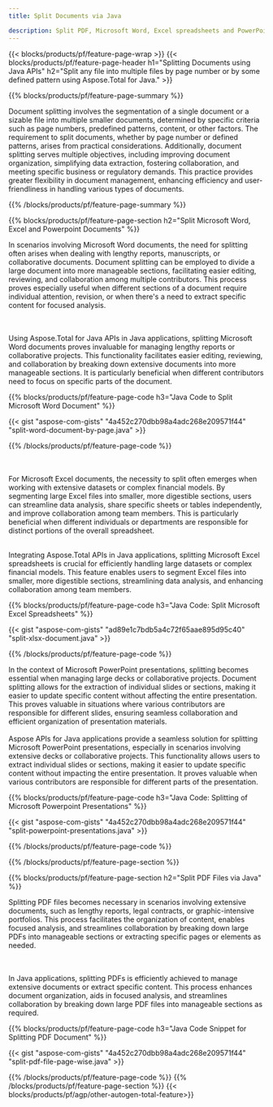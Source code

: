 ```yaml
---
title: Split Documents via Java 

description: Split PDF, Microsoft Word, Excel spreadsheets and PowerPoint presentations via your Java application. Split document by page number or by some predefined pattern.
---
```


{{< blocks/products/pf/feature-page-wrap >}}
{{< blocks/products/pf/feature-page-header h1="Splitting Documents using Java APIs" h2="Split any file into multiple files by page number or by some defined pattern using Aspose.Total for Java." >}}

{{% blocks/products/pf/feature-page-summary %}}

Document splitting involves the segmentation of a single document or a sizable file into multiple smaller documents, determined by specific criteria such as page numbers, predefined patterns, content, or other factors. The requirement to split documents, whether by page number or defined patterns, arises from practical considerations. Additionally, document splitting serves multiple objectives, including improving document organization, simplifying data extraction, fostering collaboration, and meeting specific business or regulatory demands. This practice provides greater flexibility in document management, enhancing efficiency and user-friendliness in handling various types of documents.

{{% /blocks/products/pf/feature-page-summary  %}}

{{% blocks/products/pf/feature-page-section  h2="Split Microsoft Word, Excel and Powerpoint Documents" %}}

In scenarios involving Microsoft Word documents, the need for splitting often arises when dealing with lengthy reports, manuscripts, or collaborative documents. Document splitting can be employed to divide a large document into more manageable sections, facilitating easier editing, reviewing, and collaboration among multiple contributors. This process proves especially useful when different sections of a document require individual attention, revision, or when there's a need to extract specific content for focused analysis. 

<br /><br />
Using Aspose.Total for Java APIs in Java applications, splitting Microsoft Word documents proves invaluable for managing lengthy reports or collaborative projects. This functionality facilitates easier editing, reviewing, and collaboration by breaking down extensive documents into more manageable sections. It is particularly beneficial when different contributors need to focus on specific parts of the document.


{{% blocks/products/pf/feature-page-code h3="Java Code to Split Microsoft Word Document" %}}

{{< gist "aspose-com-gists" "4a452c270dbb98a4adc268e209571f44" "split-word-document-by-page.java" >}}

{{% /blocks/products/pf/feature-page-code  %}}

<br /><br />
For Microsoft Excel documents, the necessity to split often emerges when working with extensive datasets or complex financial models. By segmenting large Excel files into smaller, more digestible sections, users can streamline data analysis, share specific sheets or tables independently, and improve collaboration among team members. This is particularly beneficial when different individuals or departments are responsible for distinct portions of the overall spreadsheet.
<br /><br />

Integrating Aspose.Total APIs in Java applications, splitting Microsoft Excel spreadsheets is crucial for efficiently handling large datasets or complex financial models. This feature enables users to segment Excel files into smaller, more digestible sections, streamlining data analysis, and enhancing collaboration among team members.

{{% blocks/products/pf/feature-page-code h3="Java Code: Split Microsoft Excel Spreadsheets" %}}

{{< gist "aspose-com-gists" "ad89e1c7bdb5a4c72f65aae895d95c40" "split-xlsx-document.java" >}}

{{% /blocks/products/pf/feature-page-code  %}}

In the context of Microsoft PowerPoint presentations, splitting becomes essential when managing large decks or collaborative projects. Document splitting allows for the extraction of individual slides or sections, making it easier to update specific content without affecting the entire presentation. This proves valuable in situations where various contributors are responsible for different slides, ensuring seamless collaboration and efficient organization of presentation materials. <br /><br />
Aspose APIs for Java applications provide a seamless solution for splitting Microsoft PowerPoint presentations, especially in scenarios involving extensive decks or collaborative projects. This functionality allows users to extract individual slides or sections, making it easier to update specific content without impacting the entire presentation. It proves valuable when various contributors are responsible for different parts of the presentation.

{{% blocks/products/pf/feature-page-code h3="Java Code: Splitting of Microsoft Powerpoint Presentations" %}}

{{< gist "aspose-com-gists" "4a452c270dbb98a4adc268e209571f44" "split-powerpoint-presentations.java" >}}

{{% /blocks/products/pf/feature-page-code  %}}

{{% /blocks/products/pf/feature-page-section %}}

{{% blocks/products/pf/feature-page-section  h2="Split PDF Files via Java" %}}

Splitting PDF files becomes necessary in scenarios involving extensive documents, such as lengthy reports, legal contracts, or graphic-intensive portfolios. This process facilitates the organization of content, enables focused analysis, and streamlines collaboration by breaking down large PDFs into manageable sections or extracting specific pages or elements as needed.

<br /><br />
In Java applications, splitting PDFs is efficiently achieved to manage extensive documents or extract specific content. This process enhances document organization, aids in focused analysis, and streamlines collaboration by breaking down large PDF files into manageable sections as required.

{{% blocks/products/pf/feature-page-code h3="Java Code Snippet for Splitting PDF Document" %}}

{{< gist "aspose-com-gists" "4a452c270dbb98a4adc268e209571f44" "split-pdf-file-page-wise.java" >}}

{{% /blocks/products/pf/feature-page-code  %}}
{{% /blocks/products/pf/feature-page-section %}}
{{< blocks/products/pf/agp/other-autogen-total-feature>}}
